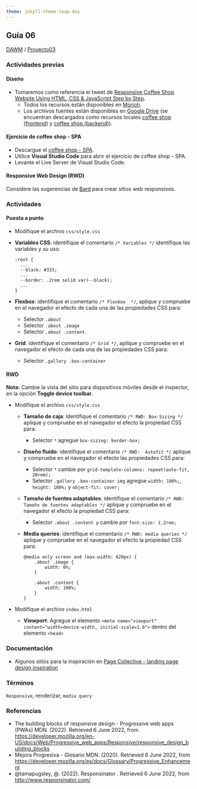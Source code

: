 ```yaml
---
theme: jekyll-theme-leap-day
---
```


## Guía 06

[DAWM](/DAWM/) / [Proyecto03](/DAWM/proyectos/2023/proyecto03)

### Actividades previas

#### Diseño

* Tomaremos como referencia el tweet de [Responsive Coffee Shop Website Using HTML, CSS & JavaScript Step by Step](https://twitter.com/html5css3_dv/status/1653790577736163332).
	* Todos los recursos están disponibles en [Morioh](https://morioh.com/p/9adc575f5540?f=5c21fb01c16e2556b555ab32).
	* Los archivos fuentes están disponibles en [Google Drive](https://drive.google.com/drive/folders/1Soldgrkfgo6eSX7FnNRGQud1ytIQF5Dc) (se encuentran descargados como recursos locales [coffee shop (frontend)](recursos/coffeeshop(frontend).zip) y [coffee shop (backend)](recursos/coffeeshop(backend).zip)).

#### Ejercicio de coffee shop - SPA

* Descargue el [coffee shop - SPA](ejercicios/coffeeshop-SPA.zip).
* Utilice **Visual Studio Code** para abrir el ejercicio de coffee shop - SPA.
* Levante el Live Server de Visual Studio Code.

#### Responsive Web Design (RWD)

Considere las sugerencias de [Bard](bard/guia06-bard01.pdf) para crear sitios web responsivos.

### Actividades

#### Puesta a punto

* Modifique el archivo `css/style.css`
* **Variables CSS**: identifique el comentario `/* Variables */` identifique las variables y su uso.
  
  ```
  :root {
    ...
    --black: #333;
    ...
    --border: .2rem solid var(--black);
    ...
  }
  ```
* **Flexbox**: identifique el comentario `/* Flexbox  */`, aplique y compruebe en el navegador el efecto de cada una de las propiedades CSS para:
	
	* Selector `.about`
	* Selector `.about .image`
	* Selector `.about .content`.

* **Grid**: identifique el comentario `/* Grid */`, aplique y compruebe en el navegador el efecto de cada una de las propiedades CSS para:
	
	* Selector `.gallery .box-container`

#### RWD

**Nota:** Cambie la vista del sitio para dispositivos móviles desde el inspector, en la opción **Toggle device toolbar**.

* Modifique el archivo `css/style.css`

	* **Tamaño de caja**: identifique el comentario `/* RWD: Box-Sizing */` aplique y compruebe en el navegador el efecto la propiedad CSS para:

		* Selector `*` agregue `box-sizing: border-box;`

	* **Diseño fluído**: identifique el comentario `/* RWD:  Autofit */`  aplique y compruebe en el navegador el efecto las propiedades CSS para:

		* Selector `*` cambie por `grid-template-columns: repeat(auto-fit, 20rem);`
		* Selector `.gallery .box-container img` agregue `width: 100%;`, `height: 100%;` y `object-fit: cover;`

	* **Tamaño de fuentes adaptables**: identifique el comentario `/* RWD: Tamaño de fuentes adaptables */`  aplique y compruebe en el navegador el efecto la propiedad CSS para:

		* Selector `.about .content p` cambie por `font-size: 1.2rem;`

	* **Media queries**: identifique el comentario `/* RWD: media queries */` aplique y compruebe en el navegador el efecto la propiedad CSS para:

		```
		@media only screen and (max-width: 620px) {
		    .about .image {
		        width: 0%;
		    }

		    .about .content {
		        width: 100%;
		    }
		}
		```


* Modifique el archivo `index.html`
  
	* **Viewport**: Agregue el elemento `<meta name="viewport" content="width=device-width, initial-scale=1.0">` dentro del elemento `<head>`

### Documentación

* Algunos sitios para la inspiración en [Page Collective - landing page design inspiration](https://pagecollective.com/)

### Términos

`Responsive`, renderizar, `media query`

### Referencias

* The building blocks of responsive design - Progressive web apps (PWAs)  MDN. (2022). Retrieved 6 June 2022, from https://developer.mozilla.org/en-US/docs/Web/Progressive_web_apps/Responsive/responsive_design_building_blocks
* Mejora Progresiva - Glosario MDN. (2020). Retrieved 6 June 2022, from https://developer.mozilla.org/es/docs/Glossary/Progressive_Enhancement
* @tamapugsley, @. (2022). Responsinator . Retrieved 6 June 2022, from http://www.responsinator.com/